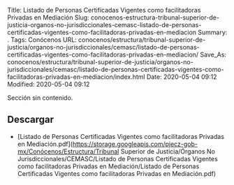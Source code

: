 Title: Listado de Personas Certificadas Vigentes como facilitadoras Privadas en Mediación
Slug: conocenos-estructura-tribunal-superior-de-justicia-organos-no-jurisdiccionales-cemasc-listado-de-personas-certificadas-vigentes-como-facilitadoras-privadas-en-mediacion
Summary: .
Tags: Conócenos
URL: conocenos/estructura/tribunal-superior-de-justicia/organos-no-jurisdiccionales/cemasc/listado-de-personas-certificadas-vigentes-como-facilitadoras-privadas-en-mediacion/
Save_As: conocenos/estructura/tribunal-superior-de-justicia/organos-no-jurisdiccionales/cemasc/listado-de-personas-certificadas-vigentes-como-facilitadoras-privadas-en-mediacion/index.html
Date: 2020-05-04 09:12
Modified: 2020-05-04 09:12



Sección sin contenido.

## Descargar


* [Listado de Personas Certificadas Vigentes como facilitadoras Privadas en Mediación.pdf](https://storage.googleapis.com/pjecz-gob-mx/Conócenos/Estructura/Tribunal Superior de Justicia/Órganos No Jurisdiccionales/CEMASC/Listado de Personas Certificadas Vigentes como facilitadoras Privadas en Mediación/Listado de Personas Certificadas Vigentes como facilitadoras Privadas en Mediación.pdf)


